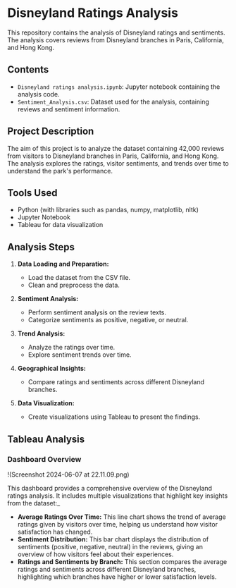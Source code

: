 # Disneyland Ratings Analysis

This repository contains the analysis of Disneyland ratings and sentiments. The analysis covers reviews from Disneyland branches in Paris, California, and Hong Kong.

## Contents

- `Disneyland ratings analysis.ipynb`: Jupyter notebook containing the analysis code.
- `Sentiment_Analysis.csv`: Dataset used for the analysis, containing reviews and sentiment information.

## Project Description

The aim of this project is to analyze the dataset containing 42,000 reviews from visitors to Disneyland branches in Paris, California, and Hong Kong. The analysis explores the ratings, visitor sentiments, and trends over time to understand the park's performance.

## Tools Used

- Python (with libraries such as pandas, numpy, matplotlib, nltk)
- Jupyter Notebook
- Tableau for data visualization

## Analysis Steps

1. **Data Loading and Preparation:**
   - Load the dataset from the CSV file.
   - Clean and preprocess the data.

2. **Sentiment Analysis:**
   - Perform sentiment analysis on the review texts.
   - Categorize sentiments as positive, negative, or neutral.

3. **Trend Analysis:**
   - Analyze the ratings over time.
   - Explore sentiment trends over time.

4. **Geographical Insights:**
   - Compare ratings and sentiments across different Disneyland branches.

5. **Data Visualization:**
   - Create visualizations using Tableau to present the findings.

## Tableau Analysis

### Dashboard Overview

!(Screenshot 2024-06-07 at 22.11.09.png)

This dashboard provides a comprehensive overview of the Disneyland ratings analysis. It includes multiple visualizations that highlight key insights from the dataset:_

- **Average Ratings Over Time:** This line chart shows the trend of average ratings given by visitors over time, helping us understand how visitor satisfaction has changed.
- **Sentiment Distribution:** This bar chart displays the distribution of sentiments (positive, negative, neutral) in the reviews, giving an overview of how visitors feel about their experiences.
- **Ratings and Sentiments by Branch:** This section compares the average ratings and sentiments across different Disneyland branches, highlighting which branches have higher or lower satisfaction levels.
